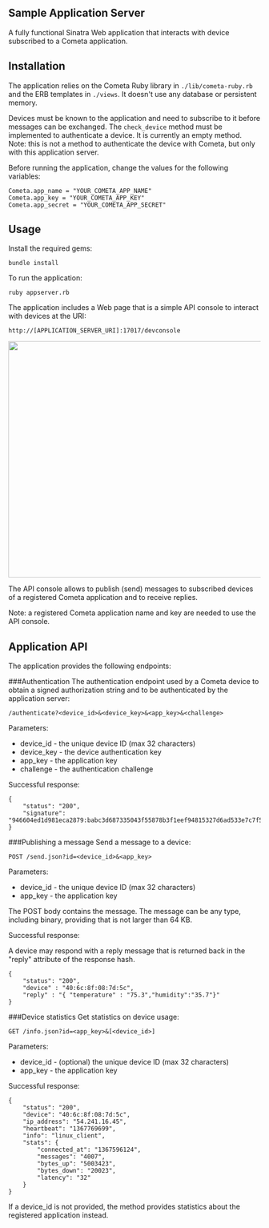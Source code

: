 Sample Application Server
------------
A fully functional Sinatra Web application that interacts with device subscribed to a Cometa application.

Installation
------------
The application relies on the Cometa Ruby library in `./lib/cometa-ruby.rb` and the ERB templates in `./views`. It doesn't use any database or persistent memory. 

Devices must be known to the application and need to subscribe to it before messages can be exchanged. The `check_device` method must be implemented to authenticate a device. It is currently an empty method. Note: this is not a method to authenticate the device with Cometa, but only with this application server.

Before running the application, change the values for the following variables:

	Cometa.app_name = "YOUR_COMETA_APP_NAME"
	Cometa.app_key = "YOUR_COMETA_APP_KEY"
	Cometa.app_secret = "YOUR_COMETA_APP_SECRET"

Usage
-----
Install the required gems:

	bundle install

To run the application:

	ruby appserver.rb

The application includes a Web page that is a simple API console to interact with devices at the URI:

	http://[APPLICATION_SERVER_URI]:17017/devconsole

<img src="http://www.cometa.io/images/api-console.png" height="472" width="822">

The API console allows to publish (send) messages to subscribed devices of a registered Cometa application and to receive replies.

Note: a registered Cometa application name and key are needed to use the API console.

Application API
---------------
The application provides the following endpoints:

###Authentication
The authentication endpoint used by a Cometa device to obtain a signed authorization string and to be authenticated by the application server:

	/authenticate?<device_id>&<device_key>&<app_key>&<challenge>

Parameters:

* device\_id - the unique device ID (max 32 characters)
* device\_key - the device authentication key
* app\_key - the application key
* challenge - the authentication challenge 

Successful response:

	{
		"status": "200", 
		"signature": "946604ed1d981eca2879:babc3d687335043f55878b3f1eef94815327d6ad533e7c7f51fb30b8ca4683a1"
	}

###Publishing a message
Send a message to a device:

	POST /send.json?id=<device_id>&<app_key>

Parameters:

* device\_id - the unique device ID (max 32 characters)
* app\_key - the application key

The POST body contains the message. The message can be any type, including binary, providing that is not larger than 64 KB.

Successful response:

A device may respond with a reply message that is returned back in the "reply" attribute of the response hash.

	{
		"status": "200",
		"device" : "40:6c:8f:08:7d:5c",
		"reply" : "{ "temperature" : "75.3","humidity":"35.7"}"
	}

###Device statistics
Get statistics on device usage:

	GET /info.json?id=<app_key>&[<device_id>]

Parameters:

* device\_id - (optional) the unique device ID (max 32 characters)
* app\_key - the application key

Successful response:

	{
	    "status": "200", 
	    "device": "40:6c:8f:08:7d:5c", 
	    "ip_address": "54.241.16.45", 
	    "heartbeat": "1367769699", 
	    "info": "linux_client", 
	    "stats": {
	        "connected_at": "1367596124", 
	        "messages": "4007", 
	        "bytes_up": "5003423", 
	        "bytes_down": "20023", 
	        "latency": "32"
	    }
	}

If a device\_id is not provided, the method provides statistics about the registered application instead.




